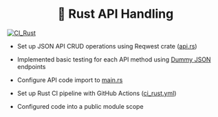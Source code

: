 <h1 align="center">🖤 Rust API Handling</h1>

[![CI_Rust](https://github.com/DNYFZR/RustDataEng/actions/workflows/ci_rust.yml/badge.svg)](https://github.com/DNYFZR/RustDataEng/actions/workflows/ci_rust.yml)

- Set up JSON API CRUD operations using Reqwest crate ([api.rs](src/api.rs))

- Implemented basic testing for each API method using [Dummy JSON](https://dummyjson.com/docs/products) endpoints

- Configure API code import to [main.rs](src/main.rs)

- Set up Rust CI pipeline with GitHub Actions ([ci_rust.yml](.github/workflows/ci_rust.yml))

- Configured code into a public module scope
